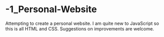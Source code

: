 # -1_Personal-Website
Attempting to create a personal website. I am quite new to JavaScript so this is all HTML and CSS. Suggestions on improvements are welcome. 
